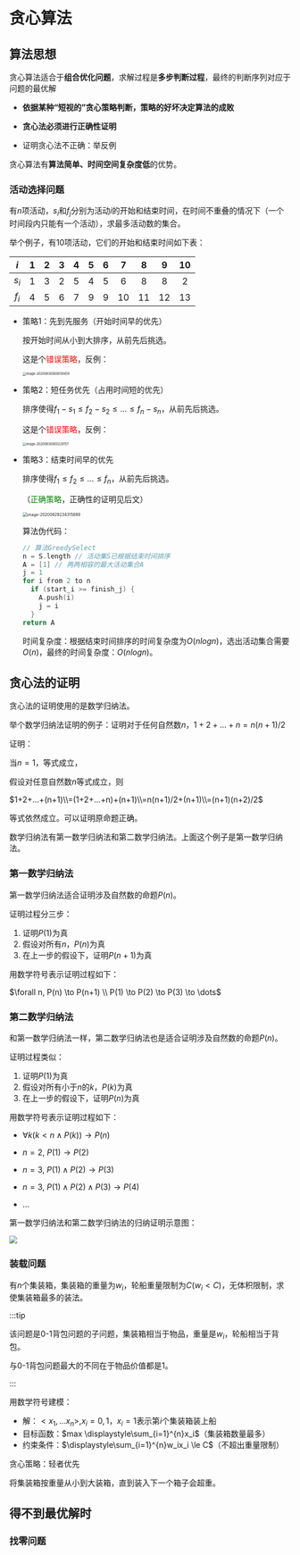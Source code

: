 # 贪心算法

## 算法思想

贪心算法适合于**组合优化问题**，求解过程是**多步判断过程**，最终的判断序列对应于问题的最优解

* **依据某种“短视的”贪心策略判断，策略的好坏决定算法的成败**

* **贪心法必须进行正确性证明**
* 证明贪心法不正确：举反例

贪心算法有**算法简单、时间空间复杂度低**的优势。

### 活动选择问题

有$n$项活动，$s_i$和$f_j$分别为活动$i$的开始和结束时间，在时间不重叠的情况下（一个时间段内只能有一个活动），求最多活动数的集合。

举个例子，有10项活动，它们的开始和结束时间如下表：

|  $i$  |  1   |  2   |  3   |  4   |  5   |  6   |  7   |  8   |  9   |  10  |
| :---: | :--: | :--: | :--: | :--: | :--: | :--: | :--: | :--: | :--: | :--: |
| $s_i$ |  1   |  3   |  2   |  5   |  4   |  5   |  6   |  8   |  8   |  2   |
| $f_i$ |  4   |  5   |  6   |  7   |  9   |  9   |  10  |  11  |  12  |  13  |

* 策略1：先到先服务（开始时间早的优先）

  按开始时间从小到大排序，从前先后挑选。

  这是个<font color=red>错误策略</font>，反例：

  <img src="https://tva1.sinaimg.cn/large/007S8ZIlgy1gi84kc0motj312i09o3zg.jpg" alt="image-20200830000059459" style="zoom: 40%;" />

* 策略2：短任务优先（占用时间短的优先）

  排序使得$f_1 - s_1 \le f_2 - s_2 \le \dots \le f_n - s_n$，从前先后挑选。

  这是个<font color=red>错误策略</font>，反例：

  <img src="https://tva1.sinaimg.cn/large/007S8ZIlgy1gi84ludqp1j311a09kab1.jpg" alt="image-20200830000228157" style="zoom:40%;" />

* 策略3：结束时间早的优先

  排序使得$f_1 \le f_2 \le \dots \le f_n$，从前先后挑选。

  （<font color=green>正确策略</font>，正确性的证明见后文）
  
  
	
  <img src="https://tva1.sinaimg.cn/large/007S8ZIlgy1gi842diwj1j317o0icad7.jpg" alt="image-20200829234315889" style="zoom:50%;" />
  
  算法伪代码：
  
  ```c
  // 算法GreedySelect
  n = S.length // 活动集S已根据结束时间排序
  A = [1] // 两两相容的最大活动集合A
  j = 1
  for i from 2 to n
    if (start_i >= finish_j) {
      A.push(i)
      j = i
    }
  return A
  ```
  
  时间复杂度：根据结束时间排序的时间复杂度为$O(nlogn)$，选出活动集合需要$O(n)$，最终的时间复杂度：$O(nlogn)$。

## 贪心法的证明

贪心法的证明使用的是数学归纳法。

举个数学归纳法证明的例子：证明对于任何自然数$n$，$1+2+ ... +n = n(n+1)/2$

证明：

当$n=1$，等式成立，

假设对任意自然数$n$等式成立，则

$1+2+...+(n+1)\\=(1+2+...+n)+(n+1)\\=n(n+1)/2+(n+1)\\=(n+1)(n+2)/2$

等式依然成立。可以证明原命题正确。

数学归纳法有第一数学归纳法和第二数学归纳法。上面这个例子是第一数学归纳法。

### 第一数学归纳法

第一数学归纳法适合证明涉及自然数的命题$P(n)$。

证明过程分三步：

1. 证明$P(1)$为真
2. 假设对所有$n$，$P(n)$为真
3. 在上一步的假设下，证明$P(n+1)$为真

用数学符号表示证明过程如下：

$\forall n, P(n) \to P(n+1) \\ P(1) \to P(2) \to P(3) \to \dots$

### 第二数学归纳法

和第一数学归纳法一样，第二数学归纳法也是适合证明涉及自然数的命题$P(n)$。

证明过程类似：

1. 证明$P(1)$为真
2. 假设对所有小于$n$的$k$，$P(k)$为真
3. 在上一步的假设下，证明$P(n)$为真

用数学符号表示证明过程如下：

* $\forall k(k < n \wedge P(k)) \to P(n)$

* $n=2, \ P(1) \to P(2)$
* $n=3, \ P(1) \wedge P(2) \to P(3)$
* $n=3, \ P(1) \wedge P(2) \wedge P(3) \to P(4)$
* $\dots$

第一数学归纳法和第二数学归纳法的归纳证明示意图：

<img src="https://tva1.sinaimg.cn/large/008i3skNgy1gutwtwflggj60az080glu02.jpg" style="zoom:90%;" />

### 装载问题

有$n$个集装箱，集装箱的重量为$w_i$，轮船重量限制为$C(w_i < C)$，无体积限制，求使集装箱最多的装法。

:::tip

该问题是0-1背包问题的子问题，集装箱相当于物品，重量是$w_i$，轮船相当于背包。

与0-1背包问题最大的不同在于物品价值都是1。

:::

用数学符号建模：

* 解：$<x_1,...x_n>, x_i = 0,1$，$x_i = 1$表示第$i$个集装箱装上船
* 目标函数：$max \displaystyle\sum_{i=1}^{n}x_i$（集装箱数量最多）
* 约束条件：$\displaystyle\sum_{i=1}^{n}w_ix_i \le C$（不超出重量限制）

贪心策略：轻者优先

将集装箱按重量从小到大装箱，直到装入下一个箱子会超重。

## 得不到最优解时

### 找零问题
